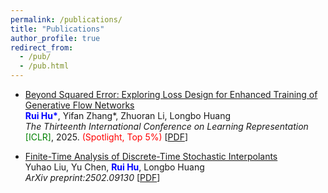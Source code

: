 ```yaml
---
permalink: /publications/
title: "Publications"
author_profile: true
redirect_from: 
  - /pub/
  - /pub.html
---
```


- [Beyond Squared Error: Exploring Loss Design for Enhanced Training of Generative Flow Networks](https://openreview.net/forum?id=4NTrco82W0)<br>
  <b><font color=blue>Rui Hu*</font></b>, Yifan Zhang\*, Zhuoran Li, Longbo Huang<br>
  <i>The Thirteenth International Conference on Learning Representation</i> <font color=green>[ICLR]</font>, 2025. <font color=red>(Spotlight, Top 5%)</font> [[PDF](https://streek666.github.io/files/ICLR2025beyond.pdf)]

- [Finite-Time Analysis of Discrete-Time Stochastic Interpolants](https://arxiv.org/abs/2502.09130)<br>
  Yuhao Liu, Yu Chen, <b><font color=blue>Rui Hu</font></b>, Longbo Huang<br>
  <i>ArXiv preprint:2502.09130</i> [[PDF](https://streek666.github.io/files/ArXiv2025finite.pdf)]

